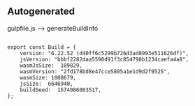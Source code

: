 



Autogenerated
-------------








gulpfile.js --> generateBuildInfo


  

```

export const Build = {
    version: "6.22.52 (d40ff6c5299b726d3ad8993e511626df)",
    jsVersion: "bbbf2282daa5590d91f3c854798b1234caefa4a8",
    wasmJsSize:  189829,
    wasmVersion: "2fd178bd8e47cce5805a1e1d9d2f9525",
    wasmSize: 1808679,
    jsSize:  6646940,
    buildSeed:  1574086003517,
};


```




